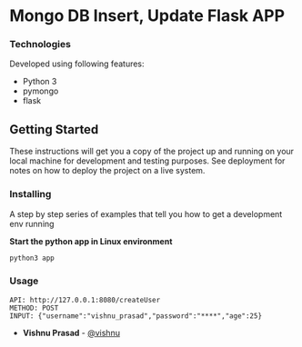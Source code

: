 Mongo DB Insert, Update Flask APP
=========

### Technologies

Developed using following features:

- Python 3
- pymongo
- flask

## Getting Started

These instructions will get you a copy of the project up and running on your local machine for development and testing
purposes. See deployment for notes on how to deploy the project on a live system.

### Installing

A step by step series of examples that tell you how to get a development env running

**Start the python app in Linux environment**

```bash
python3 app
```

### Usage
```
API: http://127.0.0.1:8080/createUser
METHOD: POST
INPUT: {"username":"vishnu_prasad","password":"****","age":25}
```

* **Vishnu Prasad** - [@vishnu](https://github.com/VishApp)

